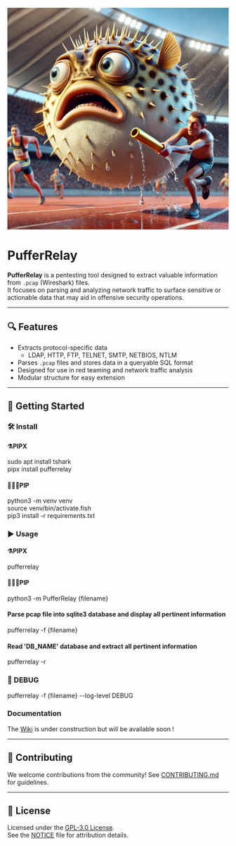 ![Image Alt text](Logos/Puffer1.webp "Optional title")

# PufferRelay

**PufferRelay** is a pentesting tool designed to extract valuable information from `.pcap` (Wireshark) files.  
It focuses on parsing and analyzing network traffic to surface sensitive or actionable data that may aid in offensive security operations.

---

## 🔍 Features

- Extracts protocol-specific data
    - LDAP, HTTP, FTP, TELNET, SMTP, NETBIOS, NTLM
- Parses `.pcap` files and stores data in a queryable SQL format
- Designed for use in red teaming and network traffic analysis
- Modular structure for easy extension

---

## 🚀 Getting Started

### 🛠️ Install
#### ⚗️PIPX
sudo apt install tshark <br>
pipx install pufferrelay <br>
#### 👨🏿‍🔧PIP
python3 -m venv venv <br>
source venv/bin/activate.fish <br>
pip3 install -r requirements.txt <br>

### ▶️ Usage
#### ⚗️PIPX
pufferrelay <filename>
#### 👨🏿‍🔧PIP
python3 -m PufferRelay  <flag> {filename}

#### Parse pcap file into sqlite3 database and display all pertinent information
pufferrelay -f {filename}

#### Read 'DB_NAME' database and extract all pertinent information
pufferrelay -r

### 🐛 DEBUG
pufferrelay -f {filename} --log-level DEBUG

### Documentation
The <a href="https://mpolymath.gitbook.io/pufferrelay">Wiki</a> is under construction but will be available soon !

---

## 🤝 Contributing

We welcome contributions from the community! See [CONTRIBUTING.md](CONTRIBUTING.md) for guidelines.

---

## 📄 License

Licensed under the [GPL-3.0 License](LICENSE).  
See the [NOTICE](NOTICE) file for attribution details.
